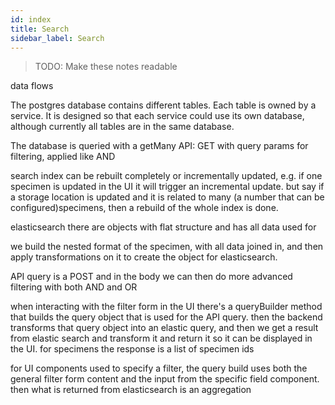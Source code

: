 ```yaml
---
id: index
title: Search
sidebar_label: Search
---
```


> TODO: Make these notes readable

data flows

The postgres database contains different tables. Each table is owned by a
service. It is designed so that each service could use its own database,
although currently all tables are in the same database.

The database is queried with a getMany API: GET with query params for filtering,
applied like AND

search index can be rebuilt completely or incrementally updated, e.g. if one
specimen is updated in the UI it will trigger an incremental update. but say if
a storage location is updated and it is related to many (a number that can be
configured)specimens, then a rebuild of the whole index is done.

elasticsearch there are objects with flat structure and has all data used for

we build the nested format of the specimen, with all data joined in, and then
apply transformations on it to create the object for elasticsearch.

API query is a POST and in the body we can then do more advanced filtering with
both AND and OR

when interacting with the filter form in the UI there's a queryBuilder method
that builds the query object that is used for the API query. then the backend
transforms that query object into an elastic query, and then we get a result
from elastic search and transform it and return it so it can be displayed in the
UI. for specimens the response is a list of specimen ids

for UI components used to specify a filter, the query build uses both the
general filter form content and the input from the specific field component.
then what is returned from elasticsearch is an aggregation
